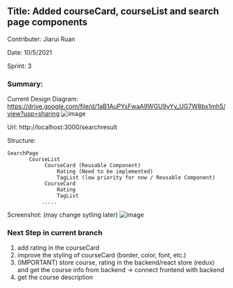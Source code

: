 ## Title: Added courseCard, courseList and search page components

Contributer: Jiarui Ruan

Date: 10/5/2021

Sprint: 3

### Summary: 

Current Design Diagram:
https://drive.google.com/file/d/1aB1AuPYsFwaA9WGU9vYv_UG7W8bx1mh5/view?usp=sharing
![image](https://user-images.githubusercontent.com/57366029/136102187-b7b31312-2f6b-44ac-a159-72a6cbfd872c.png)

Url: http://localhost:3000/searchresult

Structure:
```
SearchPage
       CourseList 
            CourseCard (Reusable Component)
                Rating (Need to be implemented)
                TagList (low priority for now / Reusable Component)  
            CourseCard 
                Rating
                TagList
           .....
```


Screenshot: (may change sytling later)
![image](https://user-images.githubusercontent.com/57366029/136101742-006e6635-667d-4cc7-ae9b-ad3b79ede04e.png)


### Next Step in current branch
1. add rating in the courseCard
2. improve the styling of courseCard (border, color, font, etc.)
3. (IMPORTANT) store course, rating in the backend/react store (redux) and get the course info from backend -> connect frontend with backend
4. get the course description
